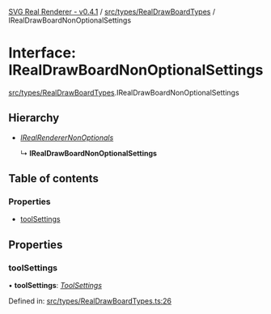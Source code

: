 [SVG Real Renderer - v0.4.1](../docs.md) / [src/types/RealDrawBoardTypes](../modules/src_types_realdrawboardtypes.md) / IRealDrawBoardNonOptionalSettings

# Interface: IRealDrawBoardNonOptionalSettings

[src/types/RealDrawBoardTypes](../modules/src_types_realdrawboardtypes.md).IRealDrawBoardNonOptionalSettings

## Hierarchy

* [*IRealRendererNonOptionals*](src_types_realrenderertypes.irealrenderernonoptionals.md)

  ↳ **IRealDrawBoardNonOptionalSettings**

## Table of contents

### Properties

- [toolSettings](src_types_realdrawboardtypes.irealdrawboardnonoptionalsettings.md#toolsettings)

## Properties

### toolSettings

• **toolSettings**: [*ToolSettings*](../modules/src_renderers_realdrawboard_tools_tools.md#toolsettings)

Defined in: [src/types/RealDrawBoardTypes.ts:26](https://github.com/HarshKhandeparkar/svg-real-renderer/blob/9463376/src/types/RealDrawBoardTypes.ts#L26)
